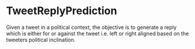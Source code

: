 # TweetReplyPrediction
Given a tweet in a political context, the objective is to generate a reply which is either for or against the tweet i.e. left or right aligned based on the tweeters political inclination.
